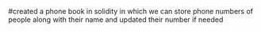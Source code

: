 #created a phone book in solidity in which we can store phone numbers of people along with their name and updated their number if needed
